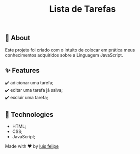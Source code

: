 <h1 align="center">Lista de Tarefas</h1>

<br>

## :dart: About ##

Este projeto foi criado com o intuito de colocar em prática meus conhecimentos adquiridos sobre a Linguagem JavaScript.

###

## :sparkles: Features ##

:heavy_check_mark: adicionar uma tarefa;\
:heavy_check_mark: editar uma tarefa já salva;\
:heavy_check_mark: excluir uma tarefa;

###

## :rocket: Technologies ##

- HTML;
- CSS;
- JavaScript;

Made with :heart: by <a href="https://github.com/luisfelipecode" target="_blank">luis felipe</a>
